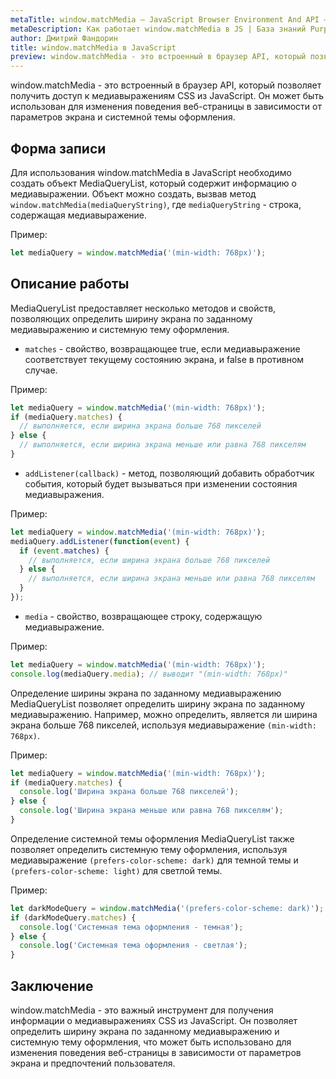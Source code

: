 ```yaml
---
metaTitle: window.matchMedia – JavaScript Browser Environment And API – Браузерное окружение и API в JS
metaDescription: Как работает window.matchMedia в JS | База знаний PurpleSchool
author: Дмитрий Фандорин
title: window.matchMedia в JavaScript
preview: window.matchMedia - это встроенный в браузер API, который позволяет получить доступ к медиавыражениям CSS из JavaScript...
---
```


window.matchMedia - это встроенный в браузер API, который позволяет получить доступ к медиавыражениям CSS из JavaScript. Он может быть использован для изменения поведения веб-страницы в зависимости от параметров экрана и системной темы оформления.

## Форма записи
Для использования window.matchMedia в JavaScript необходимо создать объект MediaQueryList, который содержит информацию о медиавыражении. Объект можно создать, вызвав метод `window.matchMedia(mediaQueryString)`, где `mediaQueryString` - строка, содержащая медиавыражение.

Пример:

```javascript
let mediaQuery = window.matchMedia('(min-width: 768px)');
```

## Описание работы
MediaQueryList предоставляет несколько методов и свойств, позволяющих определить ширину экрана по заданному медиавыражению и системную тему оформления.

- `matches` - свойство, возвращающее true, если медиавыражение соответствует текущему состоянию экрана, и false в противном случае.

Пример:

```javascript
let mediaQuery = window.matchMedia('(min-width: 768px)');
if (mediaQuery.matches) {
  // выполняется, если ширина экрана больше 768 пикселей
} else {
  // выполняется, если ширина экрана меньше или равна 768 пикселям
}
```

- `addListener(callback)` - метод, позволяющий добавить обработчик события, который будет вызываться при изменении состояния медиавыражения.

Пример:

```javascript
let mediaQuery = window.matchMedia('(min-width: 768px)');
mediaQuery.addListener(function(event) {
  if (event.matches) {
    // выполняется, если ширина экрана больше 768 пикселей
  } else {
    // выполняется, если ширина экрана меньше или равна 768 пикселям
  }
});
```

- `media` - свойство, возвращающее строку, содержащую медиавыражение.

Пример:

```javascript
let mediaQuery = window.matchMedia('(min-width: 768px)');
console.log(mediaQuery.media); // выводит "(min-width: 768px)"
```

Определение ширины экрана по заданному медиавыражению
MediaQueryList позволяет определить ширину экрана по заданному медиавыражению. Например, можно определить, является ли ширина экрана больше 768 пикселей, используя медиавыражение `(min-width: 768px)`.

Пример:

```javascript
let mediaQuery = window.matchMedia('(min-width: 768px)');
if (mediaQuery.matches) {
  console.log('Ширина экрана больше 768 пикселей');
} else {
  console.log('Ширина экрана меньше или равна 768 пикселям');
}
```

Определение системной темы оформления
MediaQueryList также позволяет определить системную тему оформления, используя медиавыражение `(prefers-color-scheme: dark)` для темной темы и `(prefers-color-scheme: light)` для светлой темы.

Пример:

```javascript
let darkModeQuery = window.matchMedia('(prefers-color-scheme: dark)');
if (darkModeQuery.matches) {
  console.log('Системная тема оформления - темная');
} else {
  console.log('Системная тема оформления - светлая');
}
```

## Заключение
window.matchMedia - это важный инструмент для получения информации о медиавыражениях CSS из JavaScript. Он позволяет определить ширину экрана по заданному медиавыражению и системную тему оформления, что может быть использовано для изменения поведения веб-страницы в зависимости от параметров экрана и предпочтений пользователя.